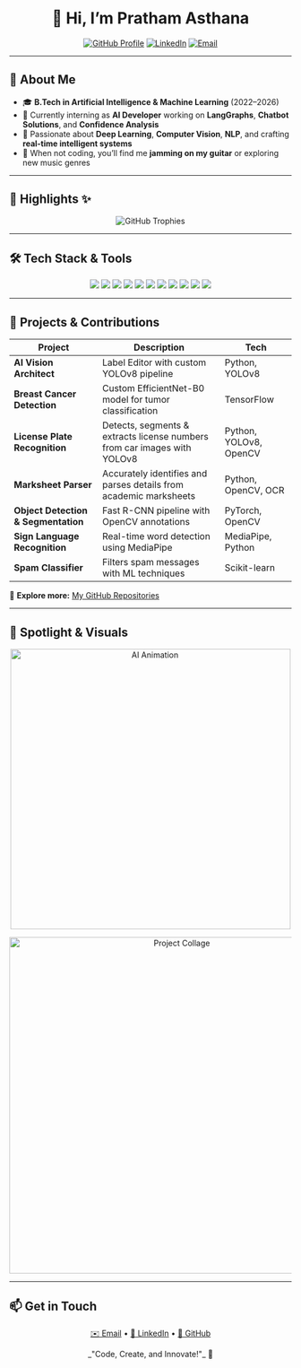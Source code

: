 <h1 align="center">
  👋 Hi, I’m <strong>Pratham Asthana</strong>
</h1>

<p align="center">
  <a href="https://github.com/pratham-asthana"><img src="https://img.shields.io/badge/GitHub-Profile-181717?style=for-the-badge&logo=github" alt="GitHub Profile" /></a>
  <a href="https://www.linkedin.com/in/pratham-asthana-243133265"><img src="https://img.shields.io/badge/LinkedIn-PrathamAsthana-0A66C2?style=for-the-badge&logo=linkedin&logoColor=white" alt="LinkedIn" /></a>
  <a href="mailto:prathamasthana04@gmail.com"><img src="https://img.shields.io/badge/Email-prathamasthana04@gmail.com-D14836?style=for-the-badge&logo=gmail&logoColor=white" alt="Email" /></a>
</p>

---

## 💫 About Me

- 🎓 **B.Tech in Artificial Intelligence & Machine Learning** (2022–2026)
- 🔭 Currently interning as **AI Developer** working on **LangGraphs**, **Chatbot Solutions**, and **Confidence Analysis**
- 🌟 Passionate about **Deep Learning**, **Computer Vision**, **NLP**, and crafting **real-time intelligent systems**
- 🎸 When not coding, you’ll find me **jamming on my guitar** or exploring new music genres

---

## 🎯 Highlights ✨

<p align="center">
  <img src="https://github-profile-trophy.vercel.app/?username=pratham-asthana&theme=radical&column=7" alt="GitHub Trophies" />
</p>

---

## 🛠️ Tech Stack & Tools

<p align="center">
  <img src="https://img.shields.io/badge/Python-3776AB?style=for-the-badge&logo=python&logoColor=white" />
  <img src="https://img.shields.io/badge/PyTorch-EE4C2C?style=for-the-badge&logo=pytorch&logoColor=white" />
  <img src="https://img.shields.io/badge/TensorFlow-FF6F00?style=for-the-badge&logo=tensorflow&logoColor=white" />
  <img src="https://img.shields.io/badge/OpenCV-5C3EE8?style=for-the-badge&logo=opencv&logoColor=white" />
  <img src="https://img.shields.io/badge/MediaPipe-4285F4?style=for-the-badge&logo=mediapipe&logoColor=white" />
  <img src="https://img.shields.io/badge/YOLOv8-000000?style=for-the-badge" />
  <img src="https://img.shields.io/badge/Gemini-34A853?style=for-the-badge" />
  <img src="https://img.shields.io/badge/Streamlit-FF4B4B?style=for-the-badge&logo=streamlit&logoColor=white" />
  <img src="https://img.shields.io/badge/FastAPI-009688?style=for-the-badge&logo=fastapi&logoColor=white" />
  <img src="https://img.shields.io/badge/AWS-232F3E?style=for-the-badge&logo=amazon-aws&logoColor=white" />
  <img src="https://img.shields.io/badge/Render-00C7B7?style=for-the-badge" />
</p>

---

## 🚀 Projects & Contributions

| Project                                  | Description                                                                  | Tech                         |
| ---------------------------------------- | ---------------------------------------------------------------------------- | ---------------------------- |
| **AI Vision Architect**                  | Label Editor with custom YOLOv8 pipeline                                     | Python, YOLOv8               |
| **Breast Cancer Detection**              | Custom EfficientNet-B0 model for tumor classification                        | TensorFlow                   |
| **License Plate Recognition**            | Detects, segments & extracts license numbers from car images with YOLOv8     | Python, YOLOv8, OpenCV       |
| **Marksheet Parser**                     | Accurately identifies and parses details from academic marksheets            | Python, OpenCV, OCR          |
| **Object Detection & Segmentation**      | Fast R-CNN pipeline with OpenCV annotations                                  | PyTorch, OpenCV              |
| **Sign Language Recognition**            | Real-time word detection using MediaPipe                                     | MediaPipe, Python            |
| **Spam Classifier**                      | Filters spam messages with ML techniques                                     | Scikit-learn                 |

🔗 **Explore more:** [My GitHub Repositories](https://github.com/pratham-asthana?tab=repositories)

---

## 🌟 Spotlight & Visuals

<p align="center">
  <!-- Showcase an engaging AI animation GIF -->
  <img src="https://github.com/pratham-asthana/pratham-asthana/raw/main/assets/ai-animation.gif" alt="AI Animation" width="500" />
</p>

<p align="center">
  <!-- Collage of project snapshots -->
  <img src="https://github.com/pratham-asthana/pratham-asthana/raw/main/assets/project-collage.png" alt="Project Collage" width="600" />
</p>

---

## 📫 Get in Touch

<p align="center">
  <a href="mailto:prathamasthana04@gmail.com">✉️ Email</a> •
  <a href="https://www.linkedin.com/in/pratham-asthana-243133265">🔗 LinkedIn</a> •
  <a href="https://github.com/pratham-asthana">🐙 GitHub</a>
</p>

<p align="center">
  _"Code, Create, and Innovate!"_ 🚀
</p>
